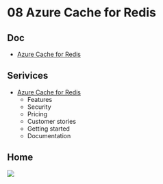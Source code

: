 # 08 Azure Cache for Redis

## Doc
* [Azure Cache for Redis](https://docs.microsoft.com/en-us/azure/azure-cache-for-redis/cache-overview)

## Serivices
* [Azure Cache for Redis](https://azure.microsoft.com/en-us/services/cache/)
  * Features
  * Security
  * Pricing
  * Customer stories
  * Getting started
  * Documentation

## Home
[<img src="https://i.imgur.com/jcKqT6q.png">](https://i.imgur.com/jcKqT6q.png)
